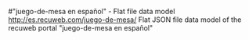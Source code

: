 #"juego-de-mesa en español" - Flat file data model
http://es.recuweb.com/juego-de-mesa/
Flat JSON file data model of the recuweb portal "juego-de-mesa en español"
